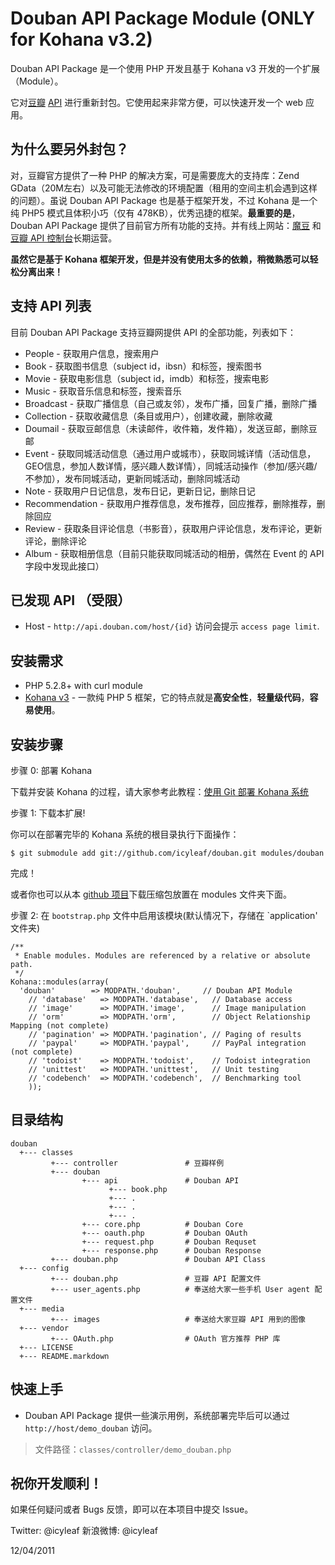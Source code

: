 # Douban API Package Module (ONLY for Kohana v3.2)

Douban API Package 是一个使用 PHP 开发且基于 Kohana v3 开发的一个扩展（Module）。

它对[豆瓣](http://www.douban.com/) [API](http://www.douban.com/service/apidoc/) 进行重新封包。它使用起来非常方便，可以快速开发一个 web 应用。

## 为什么要另外封包？

对，豆瓣官方提供了一种 PHP 的解决方案，可是需要庞大的支持库：Zend GData（20M左右）以及可能无法修改的环境配置（租用的空间主机会遇到这样的问题）。虽说 Douban API Package 也是基于框架开发，不过 Kohana 是一个纯 PHP5 模式且体积小巧（仅有 478KB），优秀迅捷的框架。**最重要的是**，Douban API Package 提供了目前官方所有功能的支持。并有线上网站：[魔豆](http://modou.us/) 和[豆瓣 API 控制台](http://modou.us/console)长期运营。

**虽然它是基于 Kohana 框架开发，但是并没有使用太多的依赖，稍微熟悉可以轻松分离出来！**


## 支持 API 列表

目前 Douban API Package 支持豆瓣网提供 API 的全部功能，列表如下：

* People - 获取用户信息，搜索用户
* Book - 获取图书信息（subject id，ibsn）和标签，搜索图书
* Movie - 获取电影信息（subject id，imdb）和标签，搜索电影
* Music - 获取音乐信息和标签，搜索音乐
* Broadcast - 获取广播信息（自己或友邻），发布广播，回复广播，删除广播
* Collection - 获取收藏信息（条目或用户），创建收藏，删除收藏
* Doumail - 获取豆邮信息（未读邮件，收件箱，发件箱），发送豆邮，删除豆邮
* Event - 获取同城活动信息（通过用户或城市），获取同城详情（活动信息，GEO信息，参加人数详情，感兴趣人数详情），同城活动操作（参加/感兴趣/不参加），发布同城活动，更新同城活动，删除同城活动
* Note - 获取用户日记信息，发布日记，更新日记，删除日记
* Recommendation - 获取用户推荐信息，发布推荐，回应推荐，删除推荐，删除回应
* Review - 获取条目评论信息（书影音），获取用户评论信息，发布评论，更新评论，删除评论
* Album - 获取相册信息（目前只能获取同城活动的相册，偶然在 Event 的 API 字段中发现此接口）

## 已发现 API （受限）

* Host - `http://api.douban.com/host/{id}` 访问会提示 `access page limit`.


## 安装需求

* PHP 5.2.8+ with curl module
* [Kohana v3](http://github.com/kohana/kohana) - 一款纯 PHP 5 框架，它的特点就是**高安全性**，**轻量级代码**，**容易使用**。 

## 安装步骤

步骤 0: 部署 Kohana

下载并安装 Kohana 的过程，请大家参考此教程：[使用 Git 部署 Kohana 系统](http://kohanaframework.org/3.2/guide/kohana/tutorials/git)

步骤 1: 下载本扩展!

你可以在部署完毕的 Kohana 系统的根目录执行下面操作：

	$ git submodule add git://github.com/icyleaf/douban.git modules/douban

完成！

或者你也可以从本 [github 项目](http://github.com/icyleaf/douban)下载压缩包放置在 modules 文件夹下面。

步骤 2: 在 `bootstrap.php` 文件中启用该模块(默认情况下，存储在 `application' 文件夹)

	/**
	 * Enable modules. Modules are referenced by a relative or absolute path.
	 */
	Kohana::modules(array(
	  'douban'        => MODPATH.'douban',     // Douban API Module
		// 'database'   => MODPATH.'database',   // Database access
		// 'image'      => MODPATH.'image',      // Image manipulation
		// 'orm'        => MODPATH.'orm',        // Object Relationship Mapping (not complete)
		// 'pagination' => MODPATH.'pagination', // Paging of results
		// 'paypal'     => MODPATH.'paypal',     // PayPal integration (not complete)
		// 'todoist'    => MODPATH.'todoist',    // Todoist integration
		// 'unittest'   => MODPATH.'unittest',   // Unit testing
		// 'codebench'  => MODPATH.'codebench',  // Benchmarking tool
		));

## 目录结构
	
	douban
	  +--- classes
	         +--- controller               # 豆瓣样例
	         +--- douban
		            +--- api               # Douban API
						  +--- book.php
						  +--- .
						  +--- .
						  +--- .
					+--- core.php          # Douban Core
					+--- oauth.php         # Douban OAuth
					+--- request.php       # Douban Requset 
					+--- response.php      # Douban Response
	         +--- douban.php               # Douban API Class
	  +--- config
	         +--- douban.php               # 豆瓣 API 配置文件
			 +--- user_agents.php          # 奉送给大家一些手机 User agent 配置文件
	  +--- media
	         +--- images                   # 奉送给大家豆瓣 API 用到的图像		
	  +--- vendor
	         +--- OAuth.php                # OAuth 官方推荐 PHP 库
	  +--- LICENSE
	  +--- README.markdown
	
## 快速上手

* Douban API Package 提供一些演示用例，系统部署完毕后可以通过 `http://host/demo_douban` 访问。 

> 文件路径：`classes/controller/demo_douban.php`


## 祝你开发顺利！

如果任何疑问或者 Bugs 反馈，即可以在本项目中提交 Issue。

Twitter: @icyleaf
新浪微博: @icyleaf

12/04/2011
